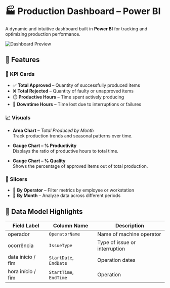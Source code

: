 # 🏭 Production Dashboard – Power BI

A dynamic and intuitive dashboard built in **Power BI** for tracking and optimizing production performance.

![Dashboard Preview](https://github.com/user-attachments/assets/14349a85-5e0d-43e2-9519-b3f64ff80bf3)


## 📌 Features

### 🎯 KPI Cards
- ✅ **Total Approved** – Quantity of successfully produced items
- ❌ **Total Rejected** – Quantity of faulty or unapproved items
- ⏱️ **Productive Hours** – Time spent actively producing
- 🛑 **Downtime Hours** – Time lost due to interruptions or failures

### 📈 Visuals
- **Area Chart** – *Total Produced by Month*  
  Track production trends and seasonal patterns over time.

- **Gauge Chart – % Productivity**  
  Displays the ratio of productive hours to total time.

- **Gauge Chart – % Quality**  
  Shows the percentage of approved items out of total production.

### 🧩 Slicers
- 👷 **By Operator** – Filter metrics by employee or workstation  
- 📅 **By Month** – Analyze data across different periods

## 🔧 Data Model Highlights

| Field Label           | Column Name         | Description                       |
|----------------------|---------------------|-----------------------------------|
| operador             | `OperatorName`      | Name of machine operator          |
| ocorrência           | `IssueType`         | Type of issue or interruption     |
| data início / fim    | `StartDate`, `EndDate` | Operation dates                |
| hora início / fim    | `StartTime`, `EndTime` | Operation
